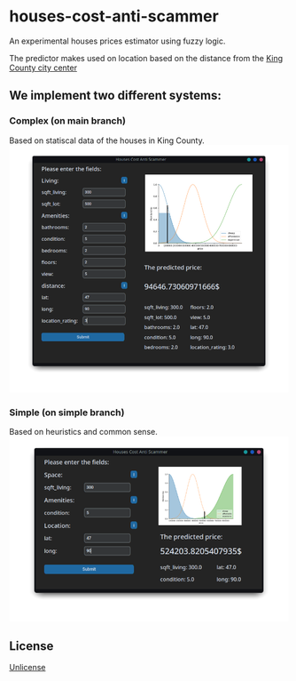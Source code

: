 # houses-cost-anti-scammer

An experimental houses prices estimator using fuzzy logic.

The predictor makes used on location based on the distance from the [King County city center](https://en.wikipedia.org/wiki/King_County,_Washington)

## We implement two different systems:
### Complex (on main branch)
Based on statiscal data of the houses in King County.
![](screenshots/screenshot-1.png)

### Simple (on simple branch)
Based on heuristics and common sense.
![](screenshots/screenshot-2.png)

## License
[Unlicense](LICENSE)
